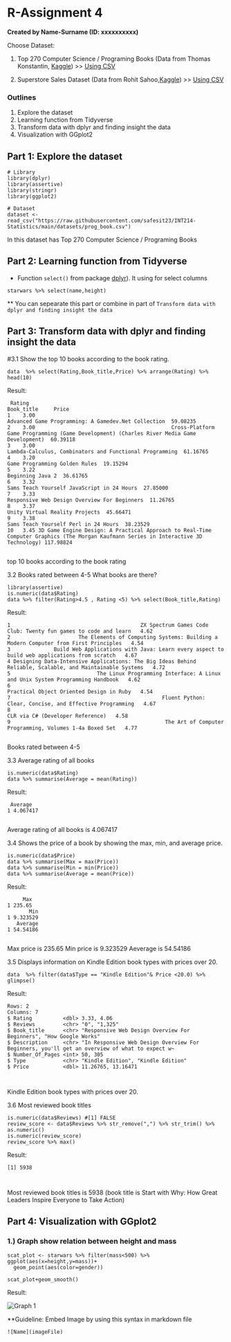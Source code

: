# R-Assignment 4

**Created by Name-Surname (ID: xxxxxxxxxx)**

Choose Dataset:
1. Top 270 Computer Science / Programing Books (Data from Thomas Konstantin, [Kaggle](https://www.kaggle.com/thomaskonstantin/top-270-rated-computer-science-programing-books)) >> [Using CSV](https://raw.githubusercontent.com/safesit23/INT214-Statistics/main/datasets/prog_book.csv)

2. Superstore Sales Dataset (Data from Rohit Sahoo,[Kaggle](https://www.kaggle.com/rohitsahoo/sales-forecasting)) >> [Using CSV](https://raw.githubusercontent.com/safesit23/INT214-Statistics/main/datasets/superstore_sales.csv)


### Outlines
1. Explore the dataset
2. Learning function from Tidyverse
3. Transform data with dplyr and finding insight the data
4. Visualization with GGplot2

## Part 1: Explore the dataset

```
# Library
library(dplyr)
library(assertive)
library(stringr)
library(ggplot2)

# Dataset
dataset <- read_csv("https://raw.githubusercontent.com/safesit23/INT214-Statistics/main/datasets/prog_book.csv")
```

In this dataset has Top 270 Computer Science / Programing Books



## Part 2: Learning function from Tidyverse

- Function `select()` from package [dplyr](https://dplyr.tidyverse.org/articles/dplyr.html#select-columns-with-select)). It using for select columns

```
starwars %>% select(name,height)
```
** You can sepearate this part or combine in part of `Transform data with dplyr and finding insight the data`

## Part 3: Transform data with dplyr and finding insight the data

#3.1 Show the top 10 books according to the book rating.

```
data  %>% select(Rating,Book_title,Price) %>% arrange(Rating) %>% head(10)
```

Result:

```
 Rating                                                                                                                           Book_title     Price
1    3.00                                                                                  Advanced Game Programming: A Gamedev.Net Collection  59.08235
2    3.00                                            Cross-Platform Game Programming (Game Development) (Charles River Media Game Development)  60.39118
3    3.00                                                                              Lambda-Calculus, Combinators and Functional Programming  61.16765
4    3.20                                                                                                        Game Programming Golden Rules  19.15294
5    3.22                                                                                                                     Beginning Java 2  36.61765
6    3.32                                                                                           Sams Teach Yourself JavaScript in 24 Hours  27.85000
7    3.33                                                                                         Responsive Web Design Overview For Beginners  11.26765
8    3.37                                                                                                       Unity Virtual Reality Projects  45.66471
9    3.38                                                                                                 Sams Teach Yourself Perl in 24 Hours  38.23529
10   3.45 3D Game Engine Design: A Practical Approach to Real-Time Computer Graphics (The Morgan Kaufmann Series in Interactive 3D Technology) 117.98824
 
```
top 10 books according to the book rating


3.2 Books rated between 4-5 What books are there?

```
library(assertive)
is.numeric(data$Rating)
data %>% filter(Rating>4.5 , Rating <5) %>% select(Book_title,Rating)
```

Result:

```
1                                          ZX Spectrum Games Code Club: Twenty fun games to code and learn   4.62
2                      The Elements of Computing Systems: Building a Modern Computer from First Principles   4.54
3              Build Web Applications with Java: Learn every aspect to build web applications from scratch   4.67
4 Designing Data-Intensive Applications: The Big Ideas Behind Reliable, Scalable, and Maintainable Systems   4.72
5                            The Linux Programming Interface: A Linux and Unix System Programming Handbook   4.62
6                                                                 Practical Object Oriented Design in Ruby   4.54
7                                                 Fluent Python: Clear, Concise, and Effective Programming   4.67
8                                                                         CLR via C# (Developer Reference)   4.58
9                                                  The Art of Computer Programming, Volumes 1-4a Boxed Set   4.77
  
```
Books rated between 4-5


3.3 Average rating of all books

```
is.numeric(data$Rating)
data %>% summarise(Average = mean(Rating))
```

Result:

```
 Average
1 4.067417
  
```
Average rating of all books is 4.067417



3.4 Shows the price of a book by showing the max, min, and average price.

```
is.numeric(data$Price)
data %>% summarise(Max = max(Price)) 
data %>% summarise(Min = min(Price)) 
data %>% summarise(Average = mean(Price))
```

Result:

```
     Max
1 235.65
       Min
1 9.323529
   Average
1 54.54186
  
```
Max price is 235.65
Min price is 9.323529
Aeverage is 54.54186


3.5 Displays information on Kindle Edition book types with prices over 20.

```
data  %>% filter(data$Type == "Kindle Edition"& Price <20.0) %>% glimpse()
```

Result:

```
Rows: 2
Columns: 7
$ Rating          <dbl> 3.33, 4.06
$ Reviews         <chr> "0", "1,325"
$ Book_title      <chr> "Responsive Web Design Overview For Beginners", "How Google Works"
$ Description     <chr> "In Responsive Web Design Overview For Beginners, you'll get an overview of what to expect w~
$ Number_Of_Pages <int> 50, 305
$ Type            <chr> "Kindle Edition", "Kindle Edition"
$ Price           <dbl> 11.26765, 13.16471

  
```
Kindle Edition book types with prices over 20.


3.6 Most reviewed book titles

```
is.numeric(data$Reviews) #[1] FALSE
review_score <- data$Reviews %>% str_remove(",") %>% str_trim() %>% as.numeric()
is.numeric(review_score)
review_score %>% max() 
```

Result:

```
[1] 5938

  
```
Most reviewed book titles is 5938 (book title is  Start with Why: How Great Leaders Inspire Everyone to Take Action)




## Part 4: Visualization with GGplot2
### 1.) Graph show relation between height and mass
```
scat_plot <- starwars %>% filter(mass<500) %>% ggplot(aes(x=height,y=mass))+
  geom_point(aes(color=gender))

scat_plot+geom_smooth()
```
Result:

![Graph 1](graph1.png)

**Guideline:
Embed Image by using this syntax in markdown file
````
![Name](imageFile)
````
